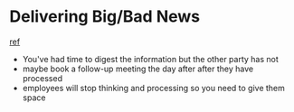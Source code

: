 # Delivering Big/Bad News
[ref](https://randsinrepose.com/archives/delivering_bigbad_news/)

- You've had time to digest the information but the other party has not
- maybe book a follow-up meeting the day after after they have processed
- employees will stop thinking and processing so you need to give them space